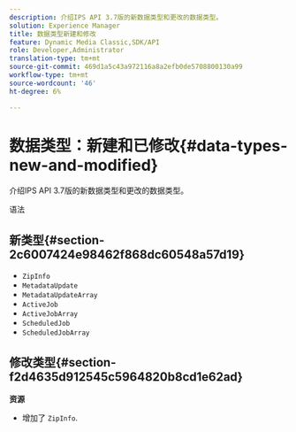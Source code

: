 ```yaml
---
description: 介绍IPS API 3.7版的新数据类型和更改的数据类型。
solution: Experience Manager
title: 数据类型新建和修改
feature: Dynamic Media Classic,SDK/API
role: Developer,Administrator
translation-type: tm+mt
source-git-commit: 469d1a5c43a972116a8a2efb0de5708800130a99
workflow-type: tm+mt
source-wordcount: '46'
ht-degree: 6%

---
```



# 数据类型：新建和已修改{#data-types-new-and-modified}

介绍IPS API 3.7版的新数据类型和更改的数据类型。

语法

## 新类型{#section-2c6007424e98462f868dc60548a57d19}

* `ZipInfo`
* `MetadataUpdate`
* `MetadataUpdateArray`
* `ActiveJob`
* `ActiveJobArray`
* `ScheduledJob`
* `ScheduledJobArray`

## 修改类型{#section-f2d4635d912545c5964820b8cd1e62ad}

**资源**

* 增加了 `ZipInfo`.

